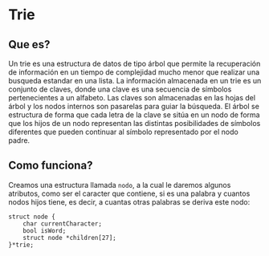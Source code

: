 # Trie

## Que es?

Un trie es una estructura de datos de tipo árbol que permite la recuperación de información 
en un tiempo de complejidad mucho menor que realizar una busqueda estandar en una lista. 
La información almacenada en un trie es un conjunto de claves, donde una clave es una 
secuencia de símbolos pertenecientes a un alfabeto. Las claves son almacenadas en las hojas del árbol 
y los nodos internos son pasarelas para guiar la búsqueda. El árbol se estructura de forma que 
cada letra de la clave se sitúa en un nodo de forma que los hijos de un nodo representan 
las distintas posibilidades de símbolos diferentes que pueden continuar al símbolo representado por el nodo padre.
## Como funciona?

Creamos una estructura llamada `nodo`, a la cual le daremos algunos atributos, como ser el caracter que contiene, si es una palabra
y cuantos nodos hijos tiene, es decir, a cuantas otras palabras se deriva este nodo:
```
struct node {
    char currentCharacter;       
    bool isWord;                
    struct node *children[27];  
}*trie;
```

